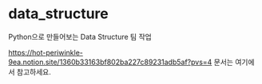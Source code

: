 # data_structure

Python으로 만들어보는 Data Structure 팀 작업

https://hot-periwinkle-9ea.notion.site/1360b33163bf802ba227c89231adb5af?pvs=4 문서는 여기에서 참고하세요.
